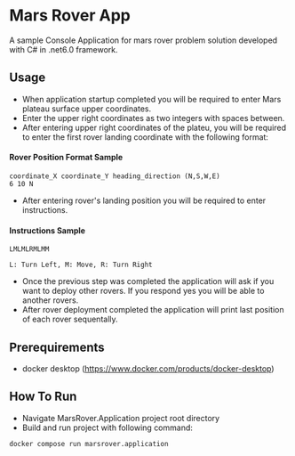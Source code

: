 # Mars Rover App

A sample Console Application for mars rover problem solution developed with C# in .net6.0 framework.

## Usage
* When application startup completed you will be required to enter Mars plateau surface upper coordinates.
* Enter the upper right coordinates as two integers with spaces between.
* After entering upper right coordinates of the plateu, you will be required to enter the first rover landing coordinate with the following format: 

#### Rover Position Format Sample
    coordinate_X coordinate_Y heading_direction (N,S,W,E)
    6 10 N
* After entering rover's landing position you will be required to enter instructions.

#### Instructions Sample
    LMLMLRMLMM
    
    L: Turn Left, M: Move, R: Turn Right
* Once the previous step was completed the application will ask if you want to deploy other rovers. If you respond yes you will be able to another rovers.
* After rover deployment completed the application will print last position of each rover sequentally.

## Prerequirements

* docker desktop (https://www.docker.com/products/docker-desktop)

## How To Run

* Navigate MarsRover.Application project root directory
* Build and run project with following command: 
```bash
docker compose run marsrover.application 
```

